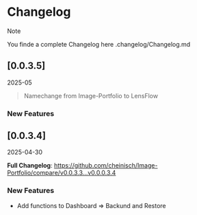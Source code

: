 # Changelog

> [!NOTE]
> You finde a complete Changelog here .changelog/Changelog.md

## [0.0.3.5]
2025-05

> Namechange from Image-Portfolio to LensFlow

### New Features

## [0.0.3.4]
2025-04-30

**Full Changelog**: https://github.com/cheinisch/Image-Portfolio/compare/v0.0.3.3...v0.0.0.3.4

### New Features
- Add functions to Dashboard => Backund and Restore

